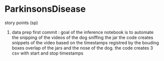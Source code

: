 # ParkinsonsDisease
story points (sp)

1. data prep
first commit : 
goal of the inference notebook is to automate the snipping of the videos of the dog sniffing the jar 
the code creates snippets of the video based on the timestamps registred by the bouding boxes overlap of the jars and the nose of the dog. 
the code creates 3 csv with start and stop timestamps


